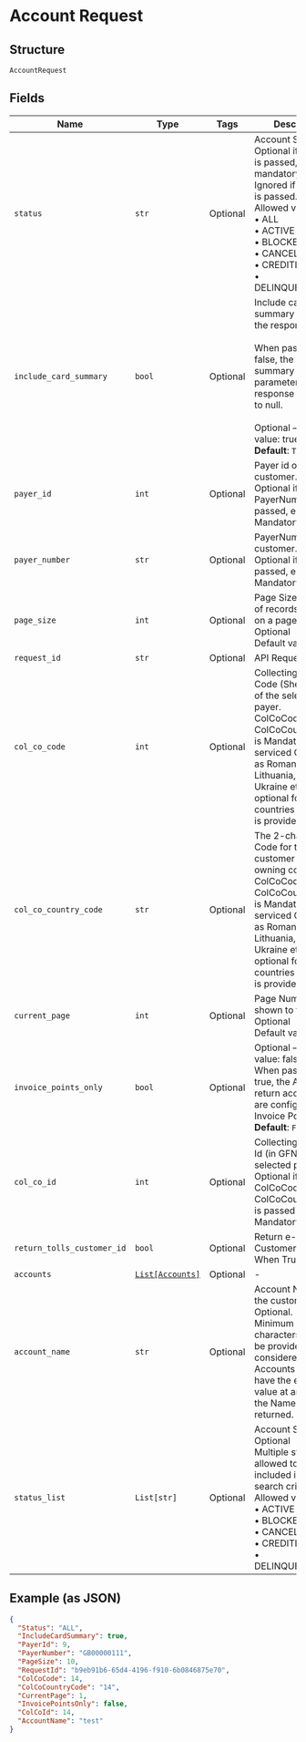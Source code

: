 
# Account Request

## Structure

`AccountRequest`

## Fields

| Name | Type | Tags | Description |
|  --- | --- | --- | --- |
| `status` | `str` | Optional | Account Status.<br>Optional if StatusList is passed, else mandatory.<br>Ignored if StatusList is passed.<br>Allowed values:<br>•    ALL<br>•    ACTIVE<br>•    BLOCKED<br>•    CANCELLED<br>•    CREDITLOCK<br>•    DELINQUENCYLOCK |
| `include_card_summary` | `bool` | Optional | Include card summary details in the response.<br><br>When passed as false, the card summary related parameters on response will be set to null.<br><br>Optional – default value: true.<br>**Default**: `True` |
| `payer_id` | `int` | Optional | Payer id of the customer.<br>Optional if PayerNumber is passed, else Mandatory. |
| `payer_number` | `str` | Optional | PayerNumber of the customer.<br>Optional if PayerId is passed, else Mandatory. |
| `page_size` | `int` | Optional | Page Size – Number of records to show on a page.<br>Optional<br>Default value 50 |
| `request_id` | `str` | Optional | API Request Id |
| `col_co_code` | `int` | Optional | Collecting Company Code (Shell Code) of the selected payer.<br>ColCoCode or ColCoCountryCode  is Mandatory for serviced OUs such as Romania, Latvia, Lithuania, Estonia, Ukraine etc. It is optional for other countries if ColCoID is provided. |
| `col_co_country_code` | `str` | Optional | The 2-character ISO Code for the customer and card owning country.<br>ColCoCode or ColCoCountryCode  is Mandatory for serviced OUs such as Romania, Latvia, Lithuania, Estonia, Ukraine etc. It is optional for other countries if ColCoID is provided. |
| `current_page` | `int` | Optional | Page Number (as shown to the users)<br>Optional<br>Default value 1 |
| `invoice_points_only` | `bool` | Optional | Optional – default value: false.<br>When passed as true, the API will return accounts that are configured as Invoice Point only.<br>**Default**: `False` |
| `col_co_id` | `int` | Optional | Collecting Company Id (in GFN) of the selected payer.<br>Optional if ColCoCode or ColCoCountryCode  is passed else Mandatory. |
| `return_tolls_customer_id` | `bool` | Optional | Return e-Toll Customer details When True. |
| `accounts` | [`List[Accounts]`](../../doc/models/accounts.md) | Optional | - |
| `account_name` | `str` | Optional | Account Name of the customer.<br>Optional.<br>Minimum of 4 characters should be provided else not considered.<br>Accounts those have the entered value at any part of the Name will be returned. |
| `status_list` | `List[str]` | Optional | Account Statuses.<br>Optional<br>Multiple statuses are allowed to be included in the search criteria.<br>Allowed values:<br>•    ACTIVE<br>•    BLOCKED<br>•    CANCELLED<br>•    CREDITLOCK<br>•    DELINQUENCYLOCK |

## Example (as JSON)

```json
{
  "Status": "ALL",
  "IncludeCardSummary": true,
  "PayerId": 9,
  "PayerNumber": "GB00000111",
  "PageSize": 10,
  "RequestId": "b9eb91b6-65d4-4196-f910-6b0846875e70",
  "ColCoCode": 14,
  "ColCoCountryCode": "14",
  "CurrentPage": 1,
  "InvoicePointsOnly": false,
  "ColCoId": 14,
  "AccountName": "test"
}
```


